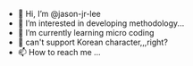 - 👋 Hi, I’m @jason-jr-lee
- 👀 I’m interested in developing methodology...
- 🌱 I’m currently learning micro coding
- 💞️ can't support Korean character,,,right?
- 📫 How to reach me ...

<!---
jason-jr-lee/jason-jr-lee is a ✨ special ✨ repository because its `README.md` (this file) appears on your GitHub profile.
You can click the Preview link to take a look at your changes.
--->

